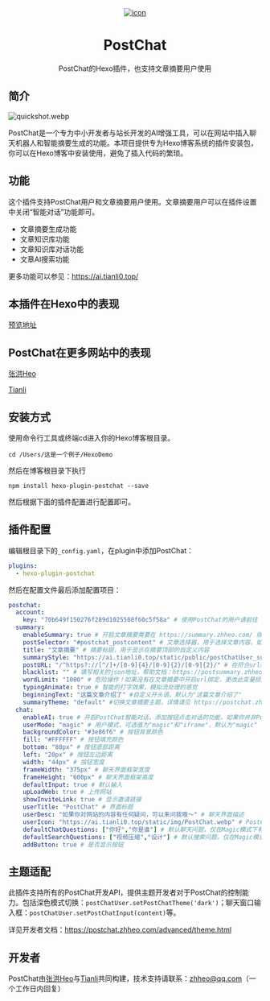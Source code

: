 <div align="center">
    <a href="https://ai.tianli0.top/" target="_blank" rel="noopener noreferrer">
        <img src="https://img.zhheo.com/i/2024/06/21/6674f00f3eb9d.webp" alt="icon"/>
    </a>
    <h1 align="center">PostChat</h1>
    <span>PostChat的Hexo插件，也支持文章摘要用户使用</span>
</div>

## 简介

![quickshot.webp](https://img.zhheo.com/i/2024/06/21/6674f0133b5b3.webp)

PostChat是一个专为中小开发者与站长开发的AI增强工具，可以在网站中插入聊天机器人和智能摘要生成的功能。本项目提供专为Hexo博客系统的插件安装包，你可以在Hexo博客中安装使用，避免了插入代码的繁琐。

## 功能

这个插件支持PostChat用户和文章摘要用户使用。文章摘要用户可以在插件设置中关闭“智能对话”功能即可。

- 文章摘要生成功能
- 文章知识库功能
- 文章知识库对话功能
- 文章AI搜索功能

更多功能可以参见：https://ai.tianli0.top/

## 本插件在Hexo中的表现

[预览地址](https://hexo.zhheo.com/2024/07/09/hello-world/)

## PostChat在更多网站中的表现

[张洪Heo](https://blog.zhheo.com/)

[Tianli](https://tianli-blog.club/)

## 安装方式

使用命令行工具或终端cd进入你的Hexo博客根目录。

```
cd /Users/这是一个例子/HexoDemo
```

然后在博客根目录下执行

```
npm install hexo-plugin-postchat --save
```

然后根据下面的插件配置进行配置即可。

## 插件配置

编辑根目录下的`_config.yaml`，在plugin中添加PostChat：

```yaml
plugins:
  - hexo-plugin-postchat
```

然后在配置文件最后添加配置项目：

```yaml
postchat:
  account:
    key: "70b649f150276f289d1025508f60c5f58a" # 使用PostChat的用户请前往 https://ai.tianli0.top/ 获取 KEY，只使用文章摘要的用户前往 https://summary.zhheo.com/ 获取 KEY 。示例的Key不支持文章摘要和自定义的知识库问答，但可以使用作者的知识库对话
  summary:
    enableSummary: true # 开启文章摘要需要在 https://summary.zhheo.com/ 绑定你的网站
    postSelector: "#postchat_postcontent" # 文章选择器，用于选择文章内容。如果没有正常显示摘要，你需要访问 https://postsummary.zhheo.com/theme/custom.html#%E8%8E%B7%E5%8F%96tianligpt-postselector 学习获取，也可以联系 zhheo@qq.com 发送你的网站地址后获取
    title: "文章摘要" # 摘要标题，用于显示在摘要顶部的自定义内容
    summaryStyle: "https://ai.tianli0.top/static/public/postChatUser_summary.min.css" # 摘要样式css地址，如果你需要自定义摘要的css样式，可以自行修改。
    postURL: "/^https?://[^/]+/[0-9]{4}/[0-9]{2}/[0-9]{2}/" # 在符合url条件的网页执行文章摘要功能，默认的配置为Hexo的默认文章路由，如果你自定义了文章的地址格式，那么需要修改。https://postchat.zhheo.com/summary.html#tianligpt-posturl
    blacklist: "" # 填写相关的json地址，帮助文档：https://postsummary.zhheo.com/parameters.html#tianligpt-blacklist
    wordLimit: "1000" # 危险操作！如果没有在文章摘要中开启url绑定，更改此变量损失已消耗过的key，因为你提交的内容发生了变化。（PostChat用户无影响，因为摘要数量是无限的）可以设置提交的字数限制，默认为1000字。，帮助文档：https://postsummary.zhheo.com/parameters.html#tianligpt-wordlimit
    typingAnimate: true # 智能的打字效果，模拟流处理的感觉
    beginningText: "这篇文章介绍了" #自定义开头语，默认为"这篇文章介绍了"
    summaryTheme: "default" #切换文章摘要主题，详情请见 https://postchat.zhheo.com/theme.html
  chat:
    enableAI: true # 开启PostChat智能对话，添加按钮点击对话的功能，如果你并非PostChat用户，而是仅文章摘要用户，建议关闭此功能
    userMode: "magic" # 用户模式，可选值为"magic"和"iframe"，默认为"magic"
    backgroundColor: "#3e86f6" # 按钮背景颜色
    fill: "#FFFFFF" # 按钮填充颜色
    bottom: "80px" # 按钮底部距离
    left: "20px" # 按钮左边距离
    width: "44px" # 按钮宽度
    frameWidth: "375px" # 聊天界面框架宽度
    frameHeight: "600px" # 聊天界面框架高度
    defaultInput: true # 默认输入
    upLoadWeb: true # 上传网站
    showInviteLink: true # 显示邀请链接
    userTitle: "PostChat" # 界面标题
    userDesc: "如果你对网站的内容有任何疑问，可以来问我哦～" # 聊天界面描述
    userIcon: "https://ai.tianli0.top/static/img/PostChat.webp" # PostChat聊天界面图标，仅在Magic模式下有效
    defaultChatQuestions: ["你好","你是谁"] # 默认聊天问题，仅在Magic模式下有效
    defaultSearchQuestions: ["视频压缩","设计"] # 默认搜索问题，仅在Magic模式下有效
    addButton: true # 是否显示按钮

```

## 主题适配

此插件支持所有的PostChat开发API，提供主题开发者对于PostChat的控制能力。包括深色模式切换：`postChatUser.setPostChatTheme('dark')`；聊天窗口输入框：`postChatUser.setPostChatInput(content)`等。

详见开发者文档：https://postchat.zhheo.com/advanced/theme.html

## 开发者

PostChat由[张洪Heo](https://github.com/zhheo)与[Tianli](https://github.com/TIANLI0)共同构建，技术支持请联系：zhheo@qq.com（一个工作日内回复）
